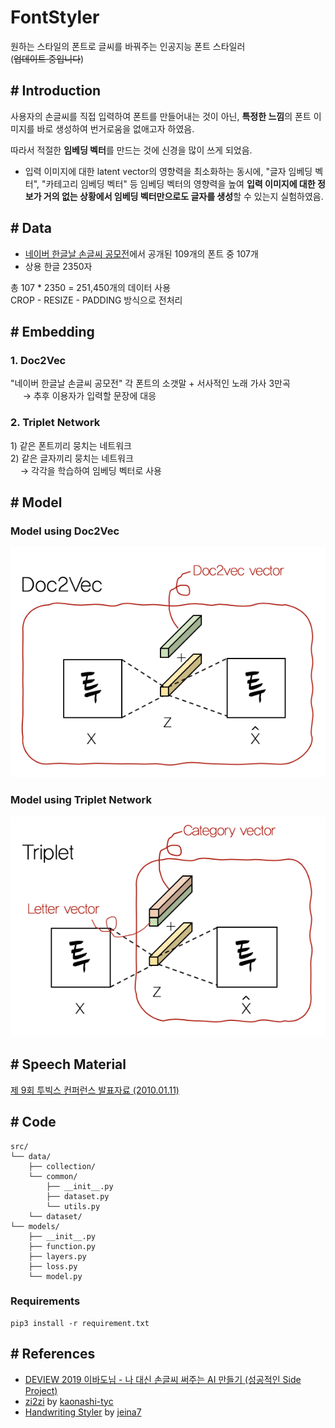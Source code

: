 # FontStyler
원하는 스타일의 폰트로 글씨를 바꿔주는 인공지능 폰트 스타일러 <br/>
(~~업데이트 중입니다~~)

## # Introduction
사용자의 손글씨를 직접 입력하여 폰트를 만들어내는 것이 아닌, **특정한 느낌**의 폰트 이미지를 바로 생성하여 번거로움을 없애고자 하였음.


따라서 적절한 **임베딩 벡터**를 만드는 것에 신경을 많이 쓰게 되었음.

- 입력 이미지에 대한 latent vector의 영향력을 최소화하는 동시에, "글자 임베딩 벡터", "카테고리 임베딩 벡터" 등 임베딩 벡터의 영향력을 높여 **입력 이미지에 대한 정보가 거의 없는 상황에서 임베딩 벡터만으로도 글자를 생성**할 수 있는지 실험하였음.

## # Data
- [네이버 한글날 손글씨 공모전](https://clova.ai/handwriting/list.html)에서 공개된 109개의 폰트 중 107개
- 상용 한글 2350자

총 107 * 2350 = 251,450개의 데이터 사용 <br/>
CROP - RESIZE - PADDING 방식으로 전처리


## # Embedding

### 1. Doc2Vec
"네이버 한글날 손글씨 공모전" 각 폰트의 소갯말 + 서사적인 노래 가사 3만곡 <br/>
&nbsp;&nbsp;&nbsp;&nbsp; → 추후 이용자가 입력할 문장에 대응

### 2. Triplet Network
1\) 같은 폰트끼리 뭉치는 네트워크 <br/>
2\) 같은 글자끼리 뭉치는 네트워크 <br/>
&nbsp;&nbsp;&nbsp; → 각각을 학습하여 임베딩 벡터로 사용



## # Model
### Model using Doc2Vec
!['doc2vec'](src/readme_img/model_doc2vec.png)

### Model using Triplet Network
!['triplet'](src/readme_img/model_triplet.png)

## # Speech Material
[제 9회 투빅스 컨퍼런스 발표자료 (2010.01.11)](https://drive.google.com/open?id=154ZOYYJRNPFOocdWWV5shlEuUWaAGyQB)

## # Code
```
src/
└── data/
    ├── collection/
    └── common/
        ├── __init__.py
        ├── dataset.py
        └── utils.py
    └── dataset/
└── models/
    ├── __init__.py
    ├── function.py
    ├── layers.py
    ├── loss.py 
    └── model.py
```

### Requirements
```
pip3 install -r requirement.txt
```


## # References
- [DEVIEW 2019 이바도님 - 나 대신 손글씨 써주는 AI 만들기 (성공적인 Side Project)](https://deview.kr/2019/schedule/294)
- [zi2zi](https://github.com/kaonashi-tyc) by [kaonashi-tyc](https://github.com/kaonashi-tyc/zi2zi)
- [Handwriting Styler](https://github.com/jeina7/Handwriting_styler) by [jeina7](https://github.com/jeina7)
